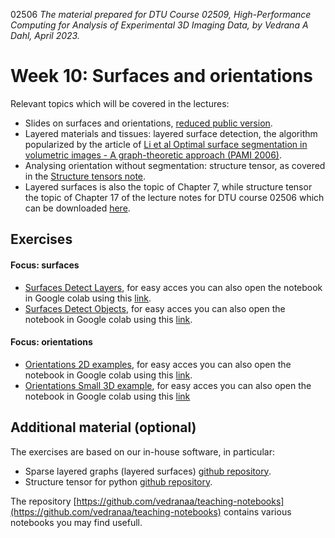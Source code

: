 02506
*The material prepared for DTU Course 02509, High-Performance Computing for Analysis of Experimental 3D Imaging Data, by Vedrana A Dahl, April 2023.*

# Week 10: Surfaces and orientations

Relevant topics which will be covered in the lectures:
- Slides on surfaces and orientations, [reduced public version](https://drive.google.com/file/d/115D8DAnExdRdPLwEFTq9gLhr-5adgAwp/view).
- Layered materials and tissues: layered surface detection, the algorithm popularized by the article of [Li et al Optimal surface segmentation in volumetric images - A graph-theoretic approach (PAMI 2006)](https://findit.dtu.dk/en/catalog/543f7d07acc4e2154d662d47).
- Analysing orientation without segmentation: structure tensor, as covered in the  [Structure tensors note](http://people.compute.dtu.dk/vand/notes/ST_intro.pdf).
- Layered surfaces is also the topic of Chapter 7, while structure tensor the topic of Chapter 17 of the lecture notes for DTU course 02506 which can be downloaded [here](https://www2.imm.dtu.dk/courses/02506/).


## Exercises

#### Focus: surfaces

- [Surfaces Detect Layers](https://github.com/vedranaa/teaching-notebooks/blob/main/Surfaces_Detect_Layers.ipynb), for easy acces you can also open the notebook in Google colab using this [link](https://colab.research.google.com/github/vedranaa/teaching-notebooks/blob/main/Surfaces_Detect_Layers.ipynb).
- [Surfaces Detect Objects](https://github.com/vedranaa/teaching-notebooks/blob/main/Surfaces_Detect_Objects.ipynb), for easy acces you can also open the notebook in Google colab using this [link](https://colab.research.google.com/github/vedranaa/teaching-notebooks/blob/main/Surfaces_Detect_Objects.ipynb).


#### Focus: orientations
- [Orientations 2D examples](https://github.com/vedranaa/teaching-notebooks/blob/main/Orientations_2D_examples.ipynb), for easy acces you can also open the notebook in Google colab using this [link](https://colab.research.google.com/github/vedranaa/teaching-notebooks/blob/main/Orientations_2D_examples.ipynb).
- [Orientations Small 3D example](https://github.com/vedranaa/teaching-notebooks/blob/main/Orientations_Small_3D_example.ipynb), for easy acces you can also open the notebook in Google colab using this [link](https://colab.research.google.com/github/vedranaa/teaching-notebooks/blob/main/Orientations_Small_3D_example.ipynb)


## Additional material (optional)

The exercises are based on our in-house software, in particular:
- Sparse layered graphs (layered surfaces) [github repository](https://github.com/Skielex/slgbuilder).
- Structure tensor for python [github repository](https://github.com/Skielex/structure-tensor).


The repository [https://github.com/vedranaa/teaching-notebooks](https://github.com/vedranaa/teaching-notebooks) contains various notebooks you may find usefull. 



